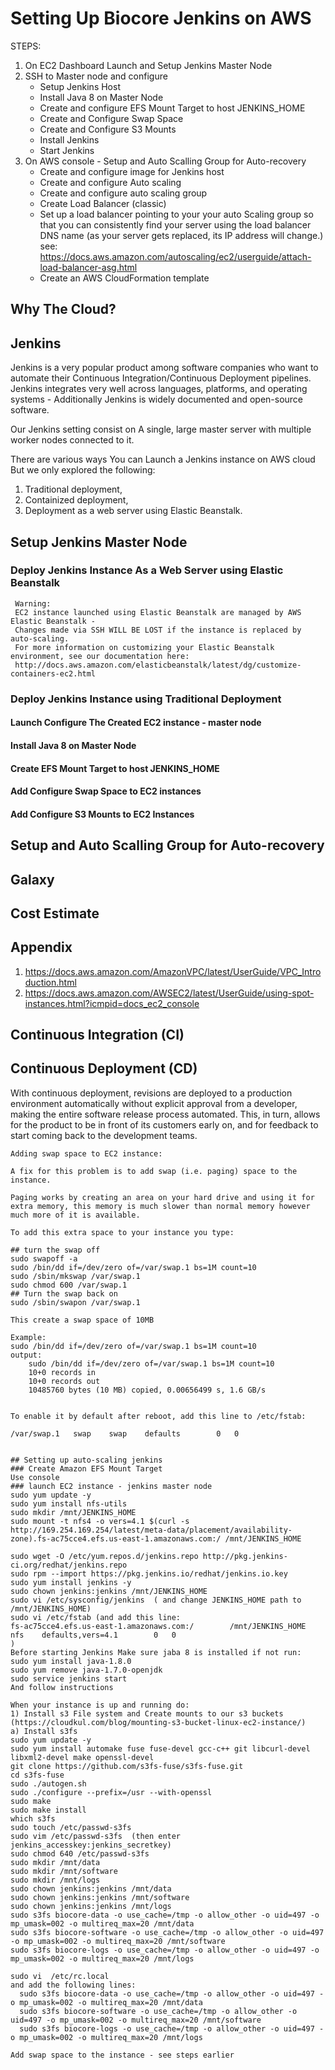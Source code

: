 # Setting Up Biocore Jenkins on AWS 
STEPS:
1) On EC2 Dashboard Launch and Setup Jenkins Master Node 
2) SSH to Master node and configure
    * Setup Jenkins Host
    * Install Java 8 on Master Node
    * Create and configure EFS Mount Target to host JENKINS_HOME
    * Create and Configure Swap Space 
    * Create and Configure S3 Mounts
    * Install Jenkins
    * Start Jenkins
3) On AWS console - Setup and Auto Scalling Group for Auto-recovery 
    * Create and configure image for Jenkins host
    * Create and configure Auto scaling 
    * Create and configure auto scaling group
    * Create Load Balancer (classic) 
    * Set up a load balancer pointing to your your auto Scaling group so that
      you can consistently find your server using the load balancer DNS name (as your server gets
      replaced, its IP address will change.) 
      see: https://docs.aws.amazon.com/autoscaling/ec2/userguide/attach-load-balancer-asg.html
    * Create an AWS CloudFormation template 
    
## Why The Cloud?
## Jenkins
Jenkins is a very popular product among software companies who want to automate their Continuous Integration/Continuous Deployment pipelines.
Jenkins integrates very well across languages, platforms, and operating systems - Additionally Jenkins is widely documented
 and open-source software.

Our Jenkins setting consist on A single, large master server with multiple worker nodes connected to it.

There are various ways You can Launch a Jenkins instance  on AWS cloud But we only explored the following:
1) Traditional deployment, 
2) Containized deployment,
3) Deployment as a web server using Elastic Beanstalk.  

## Setup Jenkins Master Node 

### Deploy Jenkins Instance As a Web Server using Elastic Beanstalk
```
 Warning:
 EC2 instance launched using Elastic Beanstalk are managed by AWS Elastic Beanstalk - 
 Changes made via SSH WILL BE LOST if the instance is replaced by auto-scaling. 
 For more information on customizing your Elastic Beanstalk environment, see our documentation here: 
 http://docs.aws.amazon.com/elasticbeanstalk/latest/dg/customize-containers-ec2.html
```
### Deploy Jenkins Instance using Traditional Deployment 
#### Launch Configure The Created EC2 instance - master node
#### Install Java 8 on Master Node
#### Create EFS Mount Target to host JENKINS_HOME
#### Add Configure Swap Space to EC2 instances
#### Add Configure S3 Mounts to EC2 Instances 
## Setup and Auto Scalling Group for Auto-recovery 

## Galaxy
## Cost Estimate

## Appendix 

1) https://docs.aws.amazon.com/AmazonVPC/latest/UserGuide/VPC_Introduction.html
2) https://docs.aws.amazon.com/AWSEC2/latest/UserGuide/using-spot-instances.html?icmpid=docs_ec2_console
## Continuous Integration (CI)
## Continuous Deployment (CD)
With continuous deployment, revisions are deployed to a production environment automatically without explicit approval from a developer, making the entire software release process automated. This, in turn, allows for the product to be in front of its customers early on, and for feedback to start coming back to the development teams.

```
Adding swap space to EC2 instance:

A fix for this problem is to add swap (i.e. paging) space to the instance.

Paging works by creating an area on your hard drive and using it for extra memory, this memory is much slower than normal memory however much more of it is available.

To add this extra space to your instance you type:

## turn the swap off
sudo swapoff -a
sudo /bin/dd if=/dev/zero of=/var/swap.1 bs=1M count=10
sudo /sbin/mkswap /var/swap.1
sudo chmod 600 /var/swap.1
## Turn the swap back on 
sudo /sbin/swapon /var/swap.1

This create a swap space of 10MB 

Example:
sudo /bin/dd if=/dev/zero of=/var/swap.1 bs=1M count=10
output: 
    sudo /bin/dd if=/dev/zero of=/var/swap.1 bs=1M count=10
    10+0 records in
    10+0 records out
    10485760 bytes (10 MB) copied, 0.00656499 s, 1.6 GB/s


To enable it by default after reboot, add this line to /etc/fstab:

/var/swap.1   swap    swap    defaults        0   0


## Setting up auto-scaling jenkins
### Create Amazon EFS Mount Target
Use console 
### launch EC2 instance - jenkins master node
sudo yum update -y
sudo yum install nfs-utils 
sudo mkdir /mnt/JENKINS_HOME
sudo mount -t nfs4 -o vers=4.1 $(curl -s http://169.254.169.254/latest/meta-data/placement/availability-zone).fs-ac75cce4.efs.us-east-1.amazonaws.com:/ /mnt/JENKINS_HOME

sudo wget -O /etc/yum.repos.d/jenkins.repo http://pkg.jenkins-ci.org/redhat/jenkins.repo
sudo rpm --import https://pkg.jenkins.io/redhat/jenkins.io.key 
sudo yum install jenkins -y 
sudo chown jenkins:jenkins /mnt/JENKINS_HOME
sudo vi /etc/sysconfig/jenkins  ( and change JENKINS_HOME path to /mnt/JENKINS_HOME)
sudo vi /etc/fstab (and add this line:
fs-ac75cce4.efs.us-east-1.amazonaws.com:/        /mnt/JENKINS_HOME       nfs    defaults,vers=4.1        0   0
)
Before starting Jenkins Make sure jaba 8 is installed if not run:
sudo yum install java-1.8.0
sudo yum remove java-1.7.0-openjdk
sudo service jenkins start
And follow instructions

When your instance is up and running do:
1) Install s3 File system and Create mounts to our s3 buckets (https://cloudkul.com/blog/mounting-s3-bucket-linux-ec2-instance/)
a) Install s3fs
sudo yum update -y
sudo yum install automake fuse fuse-devel gcc-c++ git libcurl-devel libxml2-devel make openssl-devel
git clone https://github.com/s3fs-fuse/s3fs-fuse.git
cd s3fs-fuse
sudo ./autogen.sh
sudo ./configure --prefix=/usr --with-openssl
sudo make
sudo make install
which s3fs
sudo touch /etc/passwd-s3fs
sudo vim /etc/passwd-s3fs  (then enter jenkins_accesskey:jenkins_secretkey)
sudo chmod 640 /etc/passwd-s3fs
sudo mkdir /mnt/data
sudo mkdir /mnt/software
sudo mkdir /mnt/logs
sudo chown jenkins:jenkins /mnt/data
sudo chown jenkins:jenkins /mnt/software
sudo chown jenkins:jenkins /mnt/logs
sudo s3fs biocore-data -o use_cache=/tmp -o allow_other -o uid=497 -o mp_umask=002 -o multireq_max=20 /mnt/data
sudo s3fs biocore-software -o use_cache=/tmp -o allow_other -o uid=497 -o mp_umask=002 -o multireq_max=20 /mnt/software
sudo s3fs biocore-logs -o use_cache=/tmp -o allow_other -o uid=497 -o mp_umask=002 -o multireq_max=20 /mnt/logs

sudo vi  /etc/rc.local 
and add the following lines:
  sudo s3fs biocore-data -o use_cache=/tmp -o allow_other -o uid=497 -o mp_umask=002 -o multireq_max=20 /mnt/data
  sudo s3fs biocore-software -o use_cache=/tmp -o allow_other -o uid=497 -o mp_umask=002 -o multireq_max=20 /mnt/software
  sudo s3fs biocore-logs -o use_cache=/tmp -o allow_other -o uid=497 -o mp_umask=002 -o multireq_max=20 /mnt/logs

Add swap space to the instance - see steps earlier


```

